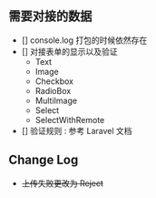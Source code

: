 ## 需要对接的数据

- [] console.log 打包的时候依然存在
- [] 对接表单的显示以及验证
    - Text
    - Image
    - Checkbox
    - RadioBox
    - MultiImage
    - Select
    - SelectWithRemote
- [] 验证规则 : 参考 Laravel 文档

## Change Log

- ~~上传失败更改为 Reject~~